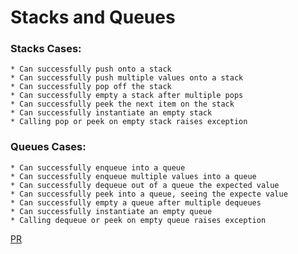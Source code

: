# Stacks and Queues

### Stacks Cases:
    * Can successfully push onto a stack
    * Can successfully push multiple values onto a stack
    * Can successfully pop off the stack
    * Can successfully empty a stack after multiple pops
    * Can successfully peek the next item on the stack
    * Can successfully instantiate an empty stack
    * Calling pop or peek on empty stack raises exception

### Queues Cases:
    * Can successfully enqueue into a queue
    * Can successfully enqueue multiple values into a queue
    * Can successfully dequeue out of a queue the expected value
    * Can successfully peek into a queue, seeing the expecte value
    * Can successfully empty a queue after multiple dequeues
    * Can successfully instantiate an empty queue
    * Calling dequeue or peek on empty queue raises exception


[PR](https://github.com/Hamza-Rashed/Python-data-structures-and-algorithms/pull/13)
